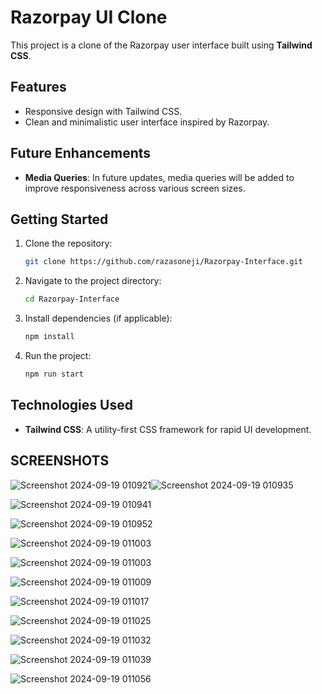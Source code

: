 # Razorpay UI Clone

This project is a clone of the Razorpay user interface built using **Tailwind CSS**.

## Features

- Responsive design with Tailwind CSS.
- Clean and minimalistic user interface inspired by Razorpay.

## Future Enhancements

- **Media Queries**: In future updates, media queries will be added to improve responsiveness across various screen sizes.

## Getting Started

1. Clone the repository:
   ```bash
   git clone https://github.com/razasoneji/Razorpay-Interface.git
   ```
2. Navigate to the project directory:
   ```bash
   cd Razorpay-Interface
   ```
3. Install dependencies (if applicable):
   ```bash
   npm install
   ```
4. Run the project:
   ```bash
   npm run start
   ```

## Technologies Used

- **Tailwind CSS**: A utility-first CSS framework for rapid UI development.


## SCREENSHOTS
![Screenshot 2024-09-19 010921](https://github.com/user-attachments/assets/96e582c7-765d-4c6e-8657-b2e222c3abbc)![Screenshot 2024-09-19 010935](https://github.com/user-attachments/assets/308e6b9b-d1fa-4b9f-8d0c-f541774b04fe)






![Screenshot 2024-09-19 010941](https://github.com/user-attachments/assets/151b4577-eae5-4d7c-b75c-ea01bc1db7d1)

![Screenshot 2024-09-19 010952](https://github.com/user-attachments/assets/a89ccb43-010a-43e1-8e5d-c56688ebcec0)


![Screenshot 2024-09-19 011003](https://github.com/user-attachments/assets/6a95786a-4ade-40fa-b19c-b4dd2dc6a443)


![Screenshot 2024-09-19 011003](https://github.com/user-attachments/assets/bd39ecfa-2ff3-4a36-a53d-efc4e946d84a)


![Screenshot 2024-09-19 011009](https://github.com/user-attachments/assets/1c49ee80-f0ba-4dee-a29c-30bd46102acc)


![Screenshot 2024-09-19 011017](https://github.com/user-attachments/assets/65051a69-c8a4-4a3e-9069-f8a8da35d29b)


![Screenshot 2024-09-19 011025](https://github.com/user-attachments/assets/b57886a3-f11a-4dd5-a58d-389fecbde6b7)



![Screenshot 2024-09-19 011032](https://github.com/user-attachments/assets/7eed6a3f-dbd4-4d91-a379-97082c296cc0)



![Screenshot 2024-09-19 011039](https://github.com/user-attachments/assets/d3618339-7b07-415a-b66f-84b55507c5ac)



![Screenshot 2024-09-19 011056](https://github.com/user-attachments/assets/c2606287-79f3-4fe6-a9ef-98cc58c8c610)
